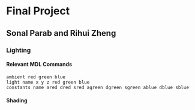 # Final Project  
## Sonal Parab and Rihui Zheng   
  
### Lighting  
  
#### Relevant MDL Commands   
```ambient red green blue```  
```light name x y z red green blue```    
```constants name ared dred sred agreen dgreen sgreen ablue dblue sblue```    
  
#### Shading  
  

